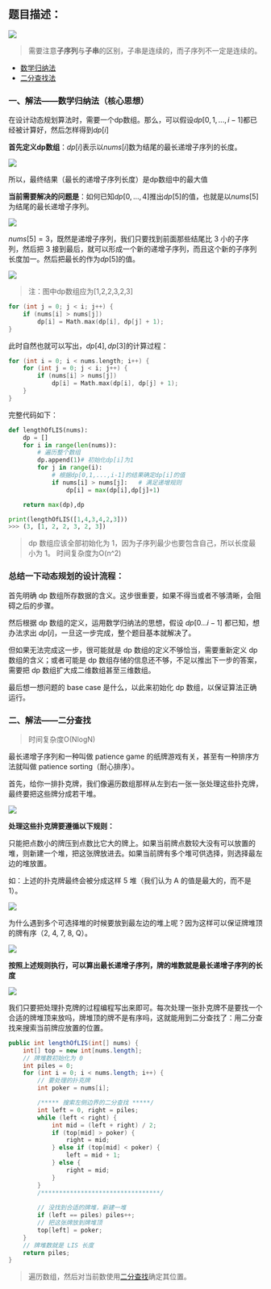 ## 题目描述：

![](./image/最长递增子序列题目.png)

> 需要注意**子序列**与**子串**的区别，子串是连续的，而子序列不一定是连续的。

- [数学归纳法](#一、解法——数学归纳法（核心思想）)
- [二分查找法](#二、解法——二分查找)

### 一、解法——数学归纳法（核心思想）
在设计动态规划算法时，需要一个dp数组。那么，可以假设$dp[0,1,...,i-1]$都已经被计算好，然后怎样得到$dp[i]$

**首先定义dp数组**：$dp[i]$表示以$nums[i]$数为结尾的最长递增子序列的长度。

![](image/最长递增子序列算法过程.gif)

所以，最终结果（最长的递增子序列长度）是dp数组中的最大值

**当前需要解决的问题是**：如何已知$dp[0,...,4]$推出$dp[5]$的值，也就是以$nums[5]$为结尾的最长递增子序列。

![](./image/最长递增子序列状态转移.jpeg)

$nums[5] = 3$，既然是递增子序列，我们只要找到前面那些结尾比 3 小的子序列，然后把 3 接到最后，就可以形成一个新的递增子序列，而且这个新的子序列长度加一。然后把最长的作为$dp[5]$的值。

![](./image/最长递增子序列状态转移具体过程.gif)
> 注：图中dp数组应为[1,2,2,3,2,3]
```c++
for (int j = 0; j < i; j++) {
    if (nums[i] > nums[j]) 
        dp[i] = Math.max(dp[i], dp[j] + 1);
}
```

此时自然也就可以写出，$dp[4],dp[3]$的计算过程：
```c++
for (int i = 0; i < nums.length; i++) {
    for (int j = 0; j < i; j++) {
        if (nums[i] > nums[j]) 
            dp[i] = Math.max(dp[i], dp[j] + 1);
    }
}
```

完整代码如下：
```py
def lengthOfLIS(nums):
    dp = []
    for i in range(len(nums)):
        # 遍历整个数组
        dp.append(1)# 初始化dp[i]为1
        for j in range(i):
            # 根据dp[0,1,...,i-1]的结果确定dp[i]的值
            if nums[i] > nums[j]:   # 满足递增规则
                dp[i] = max(dp[i],dp[j]+1)

    return max(dp),dp

print(lengthOfLIS([1,4,3,4,2,3]))
>>> (3, [1, 2, 2, 3, 2, 3])
```
> dp 数组应该全部初始化为 1，因为子序列最少也要包含自己，所以长度最小为 1。
>    时间复杂度为O(n^2)

### 总结一下动态规划的设计流程：

首先明确 dp 数组所存数据的含义。这步很重要，如果不得当或者不够清晰，会阻碍之后的步骤。

然后根据 dp 数组的定义，运用数学归纳法的思想，假设 $dp[0...i-1]$ 都已知，想办法求出 $dp[i]$，一旦这一步完成，整个题目基本就解决了。

但如果无法完成这一步，很可能就是 dp 数组的定义不够恰当，需要重新定义 dp 数组的含义；或者可能是 dp 数组存储的信息还不够，不足以推出下一步的答案，需要把 dp 数组扩大成二维数组甚至三维数组。

最后想一想问题的 base case 是什么，以此来初始化 dp 数组，以保证算法正确运行。

### 二、解法——二分查找
> 时间复杂度O(NlogN)

最长递增子序列和一种叫做 patience game 的纸牌游戏有关，甚至有一种排序方法就叫做 patience sorting（耐心排序）。

首先，给你一排扑克牌，我们像遍历数组那样从左到右一张一张处理这些扑克牌，最终要把这些牌分成若干堆。

![](\image\耐心排序_1.jpeg)

**处理这些扑克牌要遵循以下规则：**

只能把点数小的牌压到点数比它大的牌上。如果当前牌点数较大没有可以放置的堆，则新建一个堆，把这张牌放进去。如果当前牌有多个堆可供选择，则选择最左边的堆放置。

如：上述的扑克牌最终会被分成这样 5 堆（我们认为 A 的值是最大的，而不是 1）。

![](\image\耐心排序_2.jpeg)

为什么遇到多个可选择堆的时候要放到最左边的堆上呢？因为这样可以保证牌堆顶的牌有序（2, 4, 7, 8, Q）。

![](\image\耐心排序_3.jpeg)

**按照上述规则执行，可以算出最长递增子序列，牌的堆数就是最长递增子序列的长度**

![](\image\耐心排序_最长递增.jpeg)

我们只要把处理扑克牌的过程编程写出来即可。每次处理一张扑克牌不是要找一个合适的牌堆顶来放吗，牌堆顶的牌不是有序吗，这就能用到二分查找了：用二分查找来搜索当前牌应放置的位置。

```java
public int lengthOfLIS(int[] nums) {
    int[] top = new int[nums.length];
    // 牌堆数初始化为 0
    int piles = 0;
    for (int i = 0; i < nums.length; i++) {
        // 要处理的扑克牌
        int poker = nums[i];

        /***** 搜索左侧边界的二分查找 *****/
        int left = 0, right = piles;
        while (left < right) {
            int mid = (left + right) / 2;
            if (top[mid] > poker) {
                right = mid;
            } else if (top[mid] < poker) {
                left = mid + 1;
            } else {
                right = mid;
            }
        }
        /*********************************/
        
        // 没找到合适的牌堆，新建一堆
        if (left == piles) piles++;
        // 把这张牌放到牌堆顶
        top[left] = poker;
    }
    // 牌堆数就是 LIS 长度
    return piles;
}
```
> 遍历数组，然后对当前数使用[二分查找](../二分查找学习.md)确定其位置。